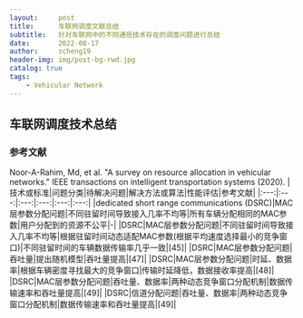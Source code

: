 ```yaml
---
layout:     post
title:      车联网调度文献总结
subtitle:   针对车联网中的不同通信技术存在的调度问题进行总结
date:       2022-08-17
author:     zcheng19
header-img: img/post-bg-rwd.jpg
catalog: true
tags:
    - Vehicular Network
---
```


## 车联网调度技术总结

### 参考文献
Noor-A-Rahim, Md, et al. "A survey on resource allocation in vehicular networks." IEEE transactions on intelligent transportation systems (2020).
|技术或标准|问题分类|待解决问题|解决方法或算法|性能评估|参考文献|
|:---:|:---:|:---:|:---:|:---:|:---:|
|dedicated short range communications (DSRC)|MAC层参数分配问题|不同驻留时间导致接入几率不均等|所有车辆分配相同的MAC参数|用户分配到的资源不公平|-|
|DSRC|MAC层参数分配问题|不同驻留时间导致接入几率不均等|根据驻留时间动态适配MAC参数(根据平均速度选择最小的竞争窗口)|不同驻留时间的车辆数据传输率几乎一致|[45]|
|DSRC|MAC层参数分配问题|吞吐量|提出随机模型|吞吐量提高|[47]|
|DSRC|MAC层参数分配问题|时延、数据率|根据车辆密度寻找最大的竞争窗口|传输时延降低，数据接收率提高|[48]|
|DSRC|MAC层参数分配问题|吞吐量、数据率|两种动态竞争窗口分配机制|数据传输速率和吞吐量提高|[49]|
|DSRC|信道分配问题|吞吐量、数据率|两种动态竞争窗口分配机制|数据传输速率和吞吐量提高|[49]|

